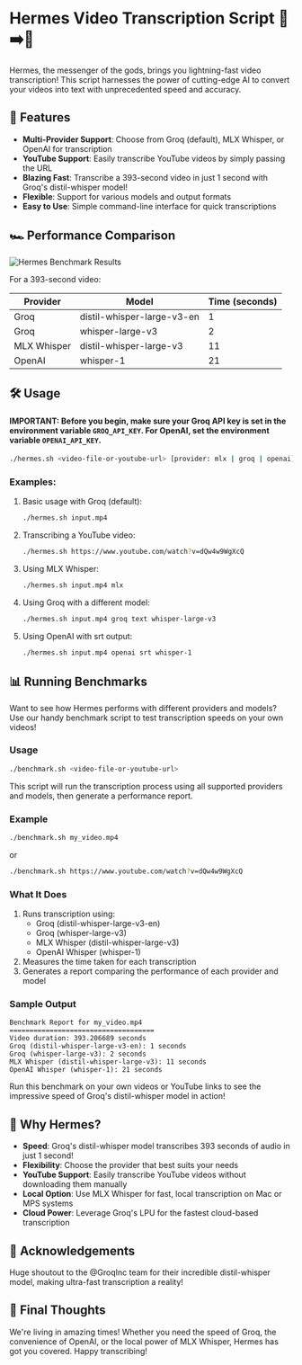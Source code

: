 # Hermes Video Transcription Script 🎥➡️📝

Hermes, the messenger of the gods, brings you lightning-fast video transcription! This script harnesses the power of cutting-edge AI to convert your videos into text with unprecedented speed and accuracy.

## 🚀 Features

- **Multi-Provider Support**: Choose from Groq (default), MLX Whisper, or OpenAI for transcription
- **YouTube Support**: Easily transcribe YouTube videos by simply passing the URL
- **Blazing Fast**: Transcribe a 393-second video in just 1 second with Groq's distil-whisper model!
- **Flexible**: Support for various models and output formats
- **Easy to Use**: Simple command-line interface for quick transcriptions

## 🏎️ Performance Comparison

![Hermes Benchmark Results](https://raw.githubusercontent.com/unclecode/hermes/main/assets/whisper-benchmark.png)

For a 393-second video:

| Provider | Model | Time (seconds) |
|----------|-------|----------------|
| Groq | distil-whisper-large-v3-en | 1 |
| Groq | whisper-large-v3 | 2 |
| MLX Whisper | distil-whisper-large-v3 | 11 |
| OpenAI | whisper-1 | 21 |

## 🛠️ Usage

#### IMPORTANT: Before you begin, make sure your Groq API key is set in the environment variable `GROQ_API_KEY`. For OpenAI, set the environment variable `OPENAI_API_KEY`.

```bash
./hermes.sh <video-file-or-youtube-url> [provider: mlx | groq | openai] [response_format] [model] [additional-mlx-whisper-arguments]
```

### Examples:

1. Basic usage with Groq (default):
   ```bash
   ./hermes.sh input.mp4
   ```

2. Transcribing a YouTube video:
   ```bash
   ./hermes.sh https://www.youtube.com/watch?v=dQw4w9WgXcQ
   ```

3. Using MLX Whisper:
   ```bash
   ./hermes.sh input.mp4 mlx
   ```

4. Using Groq with a different model:
   ```bash
   ./hermes.sh input.mp4 groq text whisper-large-v3
   ```

5. Using OpenAI with srt output:
   ```bash
   ./hermes.sh input.mp4 openai srt whisper-1
   ```

## 📊 Running Benchmarks

Want to see how Hermes performs with different providers and models? Use our handy benchmark script to test transcription speeds on your own videos!

### Usage

```bash
./benchmark.sh <video-file-or-youtube-url>
```

This script will run the transcription process using all supported providers and models, then generate a performance report.

### Example

```bash
./benchmark.sh my_video.mp4
```

or

```bash
./benchmark.sh https://www.youtube.com/watch?v=dQw4w9WgXcQ
```

### What It Does

1. Runs transcription using:
   - Groq (distil-whisper-large-v3-en)
   - Groq (whisper-large-v3)
   - MLX Whisper (distil-whisper-large-v3)
   - OpenAI Whisper (whisper-1)
2. Measures the time taken for each transcription
3. Generates a report comparing the performance of each provider and model

### Sample Output

```
Benchmark Report for my_video.mp4
====================================
Video duration: 393.206689 seconds
Groq (distil-whisper-large-v3-en): 1 seconds
Groq (whisper-large-v3): 2 seconds
MLX Whisper (distil-whisper-large-v3): 11 seconds
OpenAI Whisper (whisper-1): 21 seconds
```

Run this benchmark on your own videos or YouTube links to see the impressive speed of Groq's distil-whisper model in action!

## 🌟 Why Hermes?

- **Speed**: Groq's distil-whisper model transcribes 393 seconds of audio in just 1 second!
- **Flexibility**: Choose the provider that best suits your needs
- **YouTube Support**: Easily transcribe YouTube videos without downloading them manually
- **Local Option**: Use MLX Whisper for fast, local transcription on Mac or MPS systems
- **Cloud Power**: Leverage Groq's LPU for the fastest cloud-based transcription

## 🙏 Acknowledgements

Huge shoutout to the @GroqInc team for their incredible distil-whisper model, making ultra-fast transcription a reality!

## 🎉 Final Thoughts

We're living in amazing times! Whether you need the speed of Groq, the convenience of OpenAI, or the local power of MLX Whisper, Hermes has got you covered. Happy transcribing!